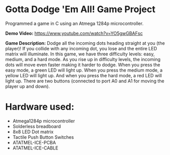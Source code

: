 # Gotta Dodge 'Em All! Game Project

Programmed a game in C using an Atmega 1284p microcontroller.

**Demo Video:** https://www.youtube.com/watch?v=YO5gwGBAFsc

**Game Description:** Dodge all the incoming dots heading straight at you (the player)! If you collide with any incoming dot, you lose and the entire LED matrix will illuminate. In this game, we have three difficulty levels: easy, medium, and a hard mode. As you rise up in difficulty levels, the incoming dots will move even faster making it harder to dodge. When you press the easy mode, a green LED will light up. When you press the medium mode, a yellow LED will light up. And when you press the hard mode, a red LED will light up. There are two buttons (connected to port A0 and A1 for moving the player up and down).

# Hardware used:
* Atmega1284p microcontroller
* Solderless breadboard
* 8x8 LED Dot matrix
* Tactile Push Button Switches
* ATATMEL-ICE-PCBA
* ATATMEL-ICE-CABLE

